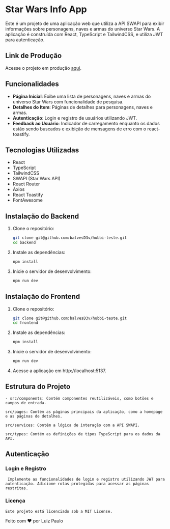 # Star Wars Info App

Este é um projeto de uma aplicação web que utiliza a API SWAPI para exibir informações sobre personagens, naves e armas do universo Star Wars. A aplicação é construída com React, TypeScript e TailwindCSS, e utiliza JWT para autenticação.

## Link de Produção

Acesse o projeto em produção [aqui](https://hubbi-teste-frontend.vercel.app/).

## Funcionalidades

- **Página Inicial**: Exibe uma lista de personagens, naves e armas do universo Star Wars com funcionalidade de pesquisa.
- **Detalhes do Item**: Páginas de detalhes para personagens, naves e armas.
- **Autenticação**: Login e registro de usuários utilizando JWT.
- **Feedback ao Usuário**: Indicador de carregamento enquanto os dados estão sendo buscados e exibição de mensagens de erro com o react-toastify.

## Tecnologias Utilizadas

- React
- TypeScript
- TailwindCSS
- SWAPI (Star Wars API)
- React Router
- Axios
- React Toastify
- FontAwesome

## Instalação do Backend

1. Clone o repositório:

   ```bash
   git clone git@github.com:balvesD3v/hubbi-teste.git
   cd backend
   ```

2. Instale as dependências:

   ```bash
   npm install
   ```

3. Inicie o servidor de desenvolvimento:

   ```bash
   npm run dev
   ```

## Instalação do Frontend

1. Clone o repositório:

   ```bash
   git clone git@github.com:balvesD3v/hubbi-teste.git
   cd frontend
   ```

2. Instale as dependências:

   ```bash
   npm install
   ```

3. Inicie o servidor de desenvolvimento:

   ```bash
   npm run dev
   ```

4. Acesse a aplicação em http://localhost:5137.

## Estrutura do Projeto

    - src/components: Contém componentes reutilizáveis, como botões e campos de entrada.

    src/pages: Contém as páginas principais da aplicação, como a homepage e as páginas de detalhes.

    src/services: Contém a lógica de interação com a API SWAPI.

    src/types: Contém as definições de tipos TypeScript para os dados da API.

## Autenticação

### Login e Registro

     Implemente as funcionalidades de login e registro utilizando JWT para autenticação. Adicione rotas protegidas para acessar as páginas restritas.

### Licença

    Este projeto está licenciado sob a MIT License.

Feito com ❤️ por Luiz Paulo
